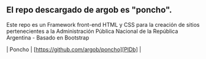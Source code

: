 ## El repo descargado de argob es "poncho". 

Este repo es un Framework front-end HTML y CSS para la creación de sitios pertenecientes a la Administración Pública Nacional de la República Argentina - Basado en Bootstrap


| Poncho | [https://github.com/argob/poncho][PlDb] |
